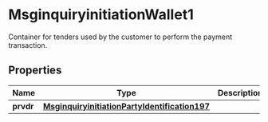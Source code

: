 

# MsginquiryinitiationWallet1

Container for tenders used by the customer to perform the payment transaction.

## Properties

| Name | Type | Description | Notes |
|------------ | ------------- | ------------- | -------------|
|**prvdr** | [**MsginquiryinitiationPartyIdentification197**](MsginquiryinitiationPartyIdentification197.md) |  |  [optional] |



